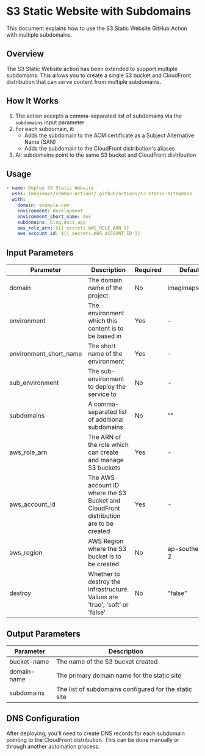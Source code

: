 # S3 Static Website with Subdomains

This document explains how to use the S3 Static Website GitHub Action with multiple subdomains.

## Overview

The S3 Static Website action has been extended to support multiple subdomains. This allows you to create a single S3 bucket and CloudFront distribution that can serve content from multiple subdomains.

## How It Works

1. The action accepts a comma-separated list of subdomains via the `subdomains` input parameter
2. For each subdomain, it:
   - Adds the subdomain to the ACM certificate as a Subject Alternative Name (SAN)
   - Adds the subdomain to the CloudFront distribution's aliases
3. All subdomains point to the same S3 bucket and CloudFront distribution

## Usage

```yaml
- name: Deploy S3 Static Website
  uses: Imagimaps/common-actions/.github/actions/s3-static-site@main
  with:
    domain: example.com
    environment: development
    environment_short_name: dev
    subdomains: blog,docs,app
    aws_role_arn: ${{ secrets.AWS_ROLE_ARN }}
    aws_account_id: ${{ secrets.AWS_ACCOUNT_ID }}
```

## Input Parameters

| Parameter | Description | Required | Default |
|-----------|-------------|----------|---------|
| domain | The domain name of the project | No | imagimaps.com |
| environment | The environment which this content is to be based in | Yes | - |
| environment_short_name | The short name of the environment | Yes | - |
| sub_environment | The sub-environment to deploy the service to | No | - |
| subdomains | A comma-separated list of additional subdomains | No | "" |
| aws_role_arn | The ARN of the role which can create and manage S3 buckets | Yes | - |
| aws_account_id | The AWS account ID where the S3 Bucket and CloudFront distribution are to be created | Yes | - |
| aws_region | AWS Region where the S3 bucket is to be created | No | ap-southeast-2 |
| destroy | Whether to destroy the infrastructure. Values are 'true', 'soft' or 'false' | No | "false" |

## Output Parameters

| Parameter | Description |
|-----------|-------------|
| bucket-name | The name of the S3 bucket created |
| domain-name | The primary domain name for the static site |
| subdomains | The list of subdomains configured for the static site |

## DNS Configuration

After deploying, you'll need to create DNS records for each subdomain pointing to the CloudFront distribution. This can be done manually or through another automation process.
